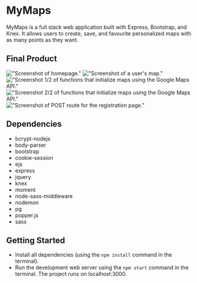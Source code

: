 # MyMaps

MyMaps is a full stack web application built with Express, Bootstrap, and Knex. It allows users to create, save, and favourite personalized maps with as many points as they want.

## Final Product

!["Screenshot of homepage."]()
!["Screenshot of a user's map."]()
!["Screenshot 1/2 of functions that initialize maps using the Google Maps API."]()
!["Screenshot 2/2 of functions that initialize maps using the Google Maps API."]()
!["Screenshot of POST route for the registration page."]()

## Dependencies

-  bcrypt-nodejs
-  body-parser
-  bootstrap
-  cookie-session
-  ejs
-  express
-  jquery
-  knex
-  moment
-  node-sass-middleware
-  nodemon
-  pg
-  popper.js
-  sass

## Getting Started

- Install all dependencies (using the `npm install` command in the terminal).
- Run the development web server using the `npm start` command in the terminal. The project runs on localhost:3000.